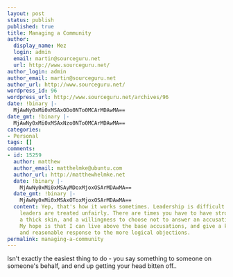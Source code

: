 ```yaml
---
layout: post
status: publish
published: true
title: Managing a Community
author:
  display_name: Mez
  login: admin
  email: martin@sourceguru.net
  url: http://www.sourceguru.net/
author_login: admin
author_email: martin@sourceguru.net
author_url: http://www.sourceguru.net/
wordpress_id: 96
wordpress_url: http://www.sourceguru.net/archives/96
date: !binary |-
  MjAwNy0xMi0xMSAxODo0NTo0MCArMDAwMA==
date_gmt: !binary |-
  MjAwNy0xMi0xMSAxNzo0NTo0MCArMDAwMA==
categories:
- Personal
tags: []
comments:
- id: 15259
  author: matthew
  author_email: matthelmke@ubuntu.com
  author_url: http://matthewhelmke.net
  date: !binary |-
    MjAwNy0xMi0xMSAyMDoxMjoxOSArMDAwMA==
  date_gmt: !binary |-
    MjAwNy0xMi0xMSAxOToxMjoxOSArMDAwMA==
  content: Yep, that's how it works sometimes. Leadership is difficult and sometimes
    leaders are treated unfairly. There are times you have to have strong shoulders,
    a thick skin, and a willingness to choose not to answer an accusation in kind.
    My hope is that I can live above the base accusations, and give a kind, gentle,
    and reasonable response to the more logical objections.
permalink: managing-a-community
---
```

<p>Isn't exactly the easiest thing to do - you say something to someone on someone's behalf, and end up getting your head bitten off..</p>
